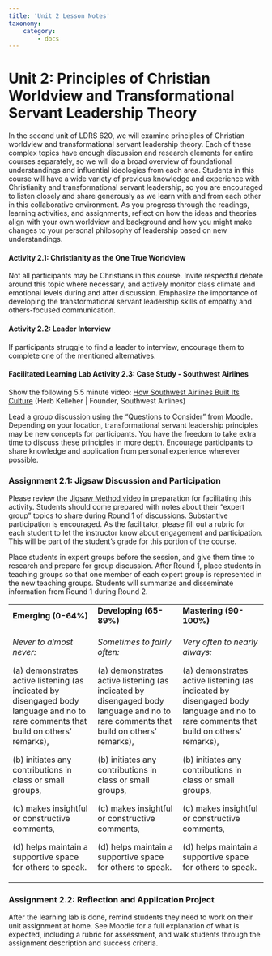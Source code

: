 ```yaml
---
title: 'Unit 2 Lesson Notes'
taxonomy:
    category:
        - docs
---
```

# Unit 2: Principles of Christian Worldview and Transformational Servant Leadership Theory  

In the second unit of LDRS 620, we will examine principles of Christian worldview and transformational servant leadership theory. Each of these complex topics have enough discussion and research elements for entire courses separately, so we will do a broad overview of foundational understandings and influential ideologies from each area. Students in this course will have a wide variety of previous knowledge and experience with Christianity and transformational servant leadership, so you are encouraged to listen closely and share generously as we learn with and from each other in this collaborative environment. As you progress through the readings, learning activities, and assignments, reflect on how the ideas and theories align with your own worldview and background and how you might make changes to your personal philosophy of leadership based on new understandings.

#### Activity 2.1: Christianity as the One True Worldview

Not all participants may be Christians in this course. Invite respectful debate around this topic where necessary, and actively monitor class climate and emotional levels during and after discussion. Emphasize the importance of developing the transformational servant leadership skills of empathy and others-focused communication.

#### Activity 2.2: Leader Interview

If participants struggle to find a leader to interview, encourage them to complete one of the mentioned alternatives.

#### Facilitated Learning Lab Activity 2.3: Case Study - Southwest Airlines

Show the following 5.5 minute video: [<span class="underline">How Southwest Airlines Built Its Culture</span>](https://www.youtube.com/watch?v=8_CeFiUkV7s) (Herb Kelleher | Founder, Southwest Airlines)

Lead a group discussion using the “Questions to Consider” from Moodle. Depending on your location, transformational servant leadership principles may be new concepts for participants. You have the freedom to take extra time to discuss these principles in more depth. Encourage participants to share knowledge and application from personal experience wherever possible.

### Assignment 2.1: Jigsaw Discussion and Participation

Please review the [<span class="underline">Jigsaw Method video</span>](https://www.youtube.com/watch?v=euhtXUgBEts) in preparation for facilitating this activity. Students should come prepared with notes about their “expert group” topics to share during Round 1 of discussions. Substantive participation is encouraged. As the facilitator, please fill out a rubric for each student to let the instructor know about engagement and participation. This will be part of the student’s grade for this portion of the course.

Place students in expert groups before the session, and give them time to research and prepare for group discussion. After Round 1, place students in teaching groups so that one member of each expert group is represented in the new teaching groups. Students will summarize and disseminate information from Round 1 during Round 2.

<table>
<tbody>
<tr class="odd">
<td><strong>Emerging (0-64%)</strong></td>
<td><strong>Developing (65-89%)</strong></td>
<td><strong>Mastering (90-100%)</strong></td>
</tr>
<tr class="even">
<td><p><em>Never to almost never:</em></p>
<p>(a) demonstrates active listening (as indicated by disengaged body language and no to rare comments that build on others’ remarks),</p>
<p>(b) initiates any contributions in class or small groups,</p>
<p>(c) makes insightful or constructive comments,</p>
<p>(d) helps maintain a supportive space for others to speak.</p></td>
<td><p><em>Sometimes to fairly often:</em></p>
<p>(a) demonstrates active listening (as indicated by disengaged body language and no to rare comments that build on others’ remarks),</p>
<p>(b) initiates any contributions in class or small groups,</p>
<p>(c) makes insightful or constructive comments,</p>
<p>(d) helps maintain a supportive space for others to speak.</p></td>
<td><p><em>Very often to nearly always:</em></p>
<p>(a) demonstrates active listening (as indicated by disengaged body language and no to rare comments that build on others’ remarks),</p>
<p>(b) initiates any contributions in class or small groups,</p>
<p>(c) makes insightful or constructive comments,</p>
<p>(d) helps maintain a supportive space for others to speak.</p></td>
</tr>
</tbody>
</table>

### Assignment 2.2: Reflection and Application Project

After the learning lab is done, remind students they need to work on their unit assignment at home. See Moodle for a full explanation of what is expected, including a rubric for assessment, and walk students through the assignment description and success criteria.

